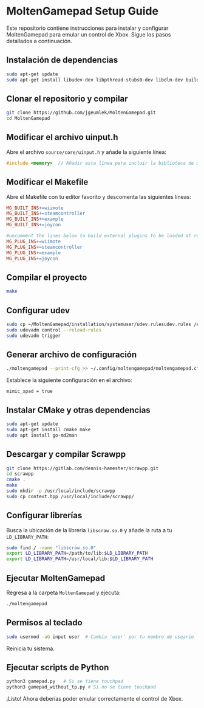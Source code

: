 # MoltenGamepad Setup Guide

Este repositorio contiene instrucciones para instalar y configurar MoltenGamepad para emular un control de Xbox. Sigue los pasos detallados a continuación.

## Instalación de dependencias

```bash
sudo apt-get update
sudo apt-get install libudev-dev libpthread-stubs0-dev libdlm-dev build-essential
```

## Clonar el repositorio y compilar

```bash
git clone https://github.com/jgeumlek/MoltenGamepad.git
cd MoltenGamepad
```

## Modificar el archivo uinput.h

Abre el archivo `source/core/uinput.h` y añade la siguiente línea:

```cpp
#include <memory>  // Añadir esta línea para incluir la biblioteca de memoria
```

## Modificar el Makefile

Abre el Makefile con tu editor favorito y descomenta las siguientes líneas:

```makefile
MG_BUILT_INS+=wiimote
MG_BUILT_INS+=steamcontroller
MG_BUILT_INS+=example
MG_BUILT_INS+=joycon

#uncomment the lines below to build external plugins to be loaded at run time.
MG_PLUG_INS+=wiimote
MG_PLUG_INS+=steamcontroller
MG_PLUG_INS+=example
MG_PLUG_INS+=joycon
```

## Compilar el proyecto

```bash
make
```

## Configurar udev

```bash
sudo cp ~/MoltenGamepad/installation/systemuser/udev.rulesudev.rules /etc/udev/rules.d/
sudo udevadm control --reload-rules
sudo udevadm trigger
```

## Generar archivo de configuración

```bash
./moltengamepad --print-cfg >> ~/.config/moltengamepad/moltengamepad.cfg
```

Establece la siguiente configuración en el archivo:

```plaintext
mimic_xpad = true
```

## Instalar CMake y otras dependencias

```bash
sudo apt-get update
sudo apt-get install cmake make
sudo apt install go-md2man
```

## Descargar y compilar Scrawpp

```bash
git clone https://gitlab.com/dennis-hamester/scrawpp.git
cd scrawpp
cmake .
make
sudo mkdir -p /usr/local/include/scrawpp
sudo cp context.hpp /usr/local/include/scrawpp/
```

## Configurar librerías

Busca la ubicación de la librería `libscraw.so.0` y añade la ruta a tu `LD_LIBRARY_PATH`:

```bash
sudo find / -name "libscraw.so.0"
export LD_LIBRARY_PATH=/path/to/lib:$LD_LIBRARY_PATH
export LD_LIBRARY_PATH=/usr/local/lib:$LD_LIBRARY_PATH
```

## Ejecutar MoltenGamepad

Regresa a la carpeta `MoltenGamepad` y ejecuta:

```bash
./moltengamepad
```

## Permisos al teclado

```bash
sudo usermod -aG input user  # Cambia 'user' por tu nombre de usuario
```

Reinicia tu sistema.

## Ejecutar scripts de Python

```bash
python3 gamepad.py   # Si se tiene touchpad
python3 gamepad_without_tp.py # Si no se tiene touchpad
```

¡Listo! Ahora deberías poder emular correctamente el control de Xbox.
